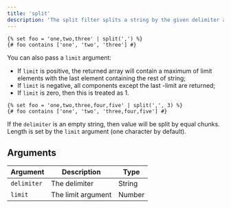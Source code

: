 ```yaml
---
title: 'split'
description: 'The split filter splits a string by the given delimiter and returns a list of strings.'
---
```


```canvas
{% set foo = 'one,two,three' | split(',') %}
{# foo contains ['one', 'two', 'three'] #}
```

You can also pass a `limit` argument:

- If `limit` is positive, the returned array will contain a maximum of limit elements with the last element containing the rest of string;
- If `limit` is negative, all components except the last -limit are returned;
- If `limit` is zero, then this is treated as 1.

```canvas
{% set foo = 'one,two,three,four,five' | split(',', 3) %}
{# foo contains ['one', 'two', 'three,four,five'] #}
```

If the `delimiter` is an empty string, then value will be split by equal chunks. Length is set by the `limit` argument (one character by default).

## Arguments

Argument    | Description        | Type
----------- | ------------------ | ------
`delimiter` | The delimiter      | String
`limit`     | The limit argument | Number
